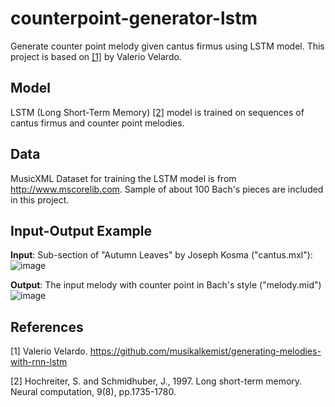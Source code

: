 # counterpoint-generator-lstm
Generate counter point melody given cantus firmus using LSTM model. 
This project is based on [[1]](#1) by Valerio Velardo.

## Model
LSTM (Long Short-Term Memory) [[2]](#2) model is trained on sequences of cantus firmus and counter point melodies.

## Data
MusicXML Dataset for training the LSTM model is from http://www.mscorelib.com.
Sample of about 100 Bach's pieces are included in this project.

## Input-Output Example

**Input**: Sub-section of "Autumn Leaves" by Joseph Kosma ("cantus.mxl"):
![image](https://github.com/AdamLauz/counterpoint-generator-lstm/assets/2620814/c5ab5d14-b526-41c2-b34b-91ccbb80800a)

**Output**: The input melody with counter point in Bach's style ("melody.mid")
![image](https://github.com/AdamLauz/counterpoint-generator-lstm/assets/2620814/3e770ee6-363b-44ad-8479-85b07f289c06)


## References
<a id="1">[1]</a>
Valerio Velardo.
https://github.com/musikalkemist/generating-melodies-with-rnn-lstm

<a id="2">[2]</a> 
Hochreiter, S. and Schmidhuber, J., 1997. 
Long short-term memory.
Neural computation, 9(8), pp.1735-1780.
